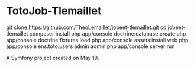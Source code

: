 TotoJob-Tlemaillet
=================

git clone https://github.com/TheoLemaillet/jobeet-tlemaillet.git
cd jobeet-tlemaillet
composer install
php app/console doctrine:database:create
php app/console doctrine:fixtures:load
php app/console assets:install web
php app/console ens:toto:users admin admin
php app/console server:run

A Symfony project created on May 19.
